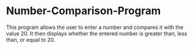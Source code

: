# Number-Comparison-Program
This program allows the user to enter a number and compares it with the value 20. It then displays whether the entered number is greater than, less than, or equal to 20.
